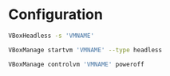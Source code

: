 # Configuration

```sh
VBoxHeadless -s 'VMNAME'
```

```sh
VBoxManage startvm 'VMNAME' --type headless

VBoxManage controlvm 'VMNAME' poweroff
```
